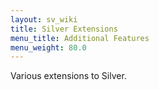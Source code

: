 ```yaml
---
layout: sv_wiki
title: Silver Extensions
menu_title: Additional Features
menu_weight: 80.0
---
```


Various extensions to Silver.
